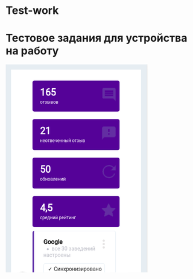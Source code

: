 # Test-work
# Тестовое задания для устройства на работу
![Иллюстрация к проекту](https://github.com/alexaklex/Test-work/raw/master/img/1.png)
